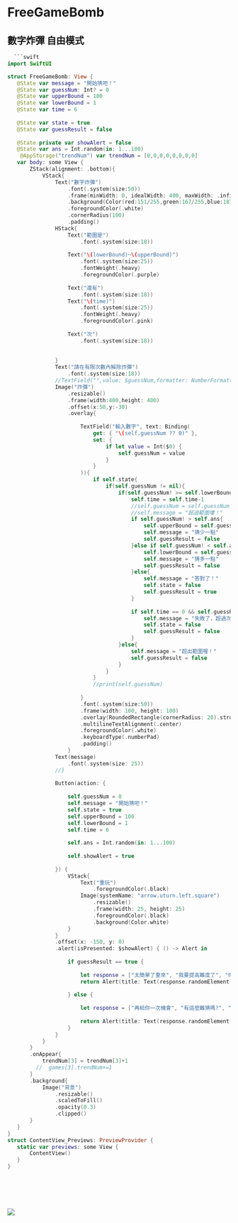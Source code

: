 <h1>FreeGameBomb</h1>
<h2>數字炸彈 自由模式</h2>
<table>
  <tr>
    
    
      
 ```swift
   ```swift
import SwiftUI

struct FreeGameBomb: View {
    @State var message = "開始猜吧！"
    @State var guessNum: Int? = 0
    @State var upperBound = 100
    @State var lowerBound = 1
    @State var time = 6
    
    @State var state = true
    @State var guessResult = false
    
    @State private var showAlert = false
    @State var ans = Int.random(in: 1...100)
     @AppStorage("trendNum") var trendNum = [0,0,0,0,0,0,0,0]
    var body: some View {
        ZStack(alignment: .bottom){
            VStack{
                Text("數字炸彈")
                    .font(.system(size:50))
                    .frame(minWidth: 0, idealWidth: 400, maxWidth: .infinity, minHeight: 0, idealHeight: 100, maxHeight: 100, alignment: .center)
                    .background(Color(red:151/255,green:167/255,blue:187/255))
                    .foregroundColor(.white)
                    .cornerRadius(100)
                    .padding()
                HStack{
                    Text("範圍是")
                        .font(.system(size:18))
                    
                    Text("\(lowerBound)~\(upperBound)")
                        .font(.system(size:25))
                        .fontWeight(.heavy)
                        .foregroundColor(.purple)
                    
                    Text("還有")
                        .font(.system(size:18))
                    Text("\(time)")
                        .font(.system(size:25))
                        .fontWeight(.heavy)
                        .foregroundColor(.pink)
                    
                    Text("次")
                        .font(.system(size:18))
                    
                    
                }
                Text("請在有限次數內解除炸彈")
                    .font(.system(size:18))
                //TextField("",value: $guessNum,formatter: NumberFormatter()){
                Image("炸彈")
                    .resizable()
                    .frame(width:400,height: 400)
                    .offset(x:50,y:-30)
                    .overlay{
                        
                        TextField("輸入數字", text: Binding(
                            get: { "\(self.guessNum ?? 0)" },
                            set: {
                                if let value = Int($0) {
                                    self.guessNum = value
                                }
                            }
                        )){  
                            if self.state{
                                if(self.guessNum != nil){
                                    if(self.guessNum! >= self.lowerBound)&&(self.guessNum! <=      self.upperBound){
                                        self.time = self.time-1
                                        //self.guessNum = self.guessNum
                                        //self.message = "超過範圍嘍！"
                                        if self.guessNum! > self.ans{
                                            self.upperBound = self.guessNum! - 1
                                            self.message = "猜少一點"
                                            self.guessResult = false
                                        }else if self.guessNum! < self.ans{
                                            self.lowerBound = self.guessNum! + 1
                                            self.message = "猜多一點"
                                            self.guessResult = false
                                        }else{
                                            self.message = "答對了！"
                                            self.state = false
                                            self.guessResult = true
                                        }
                                        
                                        if self.time == 0 && self.guessResult == false{
                                            self.message = "失敗了，超過次數"
                                            self.state = false
                                            self.guessResult = false
                                        }
                                    }else{
                                        self.message = "超出範圍喔！"
                                        self.guessResult = false
                                    }
                                }
                            }
                            //print(self.guessNum)
                            
                        }
                        .font(.system(size:50))
                        .frame(width: 100, height: 100)
                        .overlay(RoundedRectangle(cornerRadius: 20).stroke(Color.white, lineWidth: 5))
                        .multilineTextAlignment(.center)
                        .foregroundColor(.white)
                        .keyboardType(.numberPad)
                        .padding()
                    }
                Text(message)
                    .font(.system(size: 25))
                //}
                
                Button(action: {
                    
                    self.guessNum = 0
                    self.message = "開始猜吧！"
                    self.state = true
                    self.upperBound = 100
                    self.lowerBound = 1
                    self.time = 6
                    
                    self.ans = Int.random(in: 1...100)
                    
                    self.showAlert = true
                    
                }) {
                    VStack{
                        Text("重玩")
                            .foregroundColor(.black)
                        Image(systemName: "arrow.uturn.left.square")
                            .resizable()
                            .frame(width: 25, height: 25)
                            .foregroundColor(.black)
                            .background(Color.white)
                    }
                }
                .offset(x: -150, y: 0)
                .alert(isPresented: $showAlert) { () -> Alert in
                    
                    if guessResult == true {
                        
                        let response = ["太簡單了重來", "我要提高難度了", "你太瞭解我了"]
                        return Alert(title: Text(response.randomElement()!))
                        
                    } else {
                        
                        let response = ["再給你一次機會", "有這麼難猜嗎?", "遜咖", "加油好嗎","好笨","你黃昱儒？"]
                        
                        return Alert(title: Text(response.randomElement()!))
                    }   
                }
            }
        }
        .onAppear{
            trendNum[3] = trendNum[3]+1
          //  games[3].trendNum+=1
        }
        .background{
            Image("背景")
                .resizable()
                .scaledToFill()
                .opacity(0.3)
                .clipped()
        }
    }
}
struct ContentView_Previews: PreviewProvider {
    static var previews: some View {
        ContentView()
    }
}


    

      
 ```

  <img src="https://raw.githubusercontent.com/AmilyC/Yzu-swiftui/main/Hw1.png">
     </td>
  </tr>
</table>
